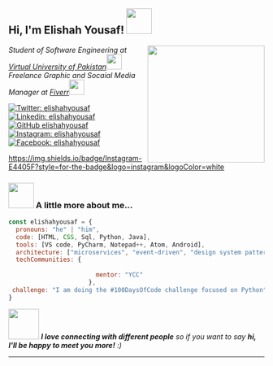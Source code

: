 <h2> Hi, I'm Elishah Yousaf! <img src="https://media.giphy.com/media/mGcNjsfWAjY5AEZNw6/giphy.gif" width="50"></h2>
<img align='right' src="https://media.giphy.com/media/9GIE4bg4EV7UYFeP5B/giphy.gif" width="230">
<p><em>Student of Software Engineering at <a href="https://www.vu.edu.pk/">Virtual University of Pakistan</a><img src="https://media.giphy.com/media/fYSnHlufseco8Fh93Z/giphy.gif" width="30"></br>Freelance Graphic and Socaial Media Manager at <a href="https://www.Fiverr.com">Fiverr</a><img src="https://media.giphy.com/media/WUlplcMpOCEmTGBtBW/giphy.gif" width="30"> 
</em></p>

[![Twitter: elishahyousaf](https://img.shields.io/twitter/follow/elishah_yousaf?style=social)](https://twitter.com/elishah_yousaf)
[![Linkedin: elishahyousaf](https://img.shields.io/badge/-elishahyousaf-blue?style=flat-square&logo=Linkedin&logoColor=white&link=https://www.linkedin.com/in/elishahyousaf/)](https://www.linkedin.com/in/elishahyousaf/)
[![GitHub elishahyousaf](https://img.shields.io/github/followers/elishahyousaf?label=follow&style=social)](https://github.com/elishahyousaf)
[![Instagram: elishahyousaf](https://img.shields.io/badge/Instagram-E4405F?style=for-the-badge&logo=instagram&logoColor=white)](https://instagram.com/elishah_yousaf)
[![Facebook: elishahyousaf](https://img.shields.io/badge/Facebook-1877F2?style=for-the-badge&logo=facebook&logoColor=white)](https://facebook.com/elishahyousaf)

https://img.shields.io/badge/Instagram-E4405F?style=for-the-badge&logo=instagram&logoColor=white

### <img src="https://media.giphy.com/media/VgCDAzcKvsR6OM0uWg/giphy.gif" width="50"> A little more about me...  

```javascript
const elishahyousaf = {
  pronouns: "he" | "him",
  code: [HTML, CSS, Sql, Python, Java],
  tools: [VS code, PyCharm, Notepad++, Atom, Android],
  architecture: ["microservices", "event-driven", "design system pattern"],
  techCommunities: {
                  
                        mentor: "YCC"
                      },
 challenge: "I am doing the #100DaysOfCode challenge focused on Python"
}
```

<img src="https://media.giphy.com/media/LnQjpWaON8nhr21vNW/giphy.gif" width="60"> <em><b>I love connecting with different people</b> so if you want to say <b>hi, I'll be happy to meet you more!</b> :)</em>

---
